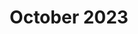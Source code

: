--- 
layout: default
title: October 2023
nav_order: 15
has_children: true
permalink: /docs/october_23
---